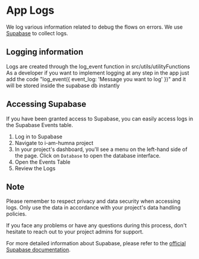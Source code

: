 # App Logs

We log various information related to debug the flows on errors.
We use [Supabase](https://supabase.io/) to collect logs.

## Logging information

Logs are created through the log_event function in src/utils/utilityFunctions
As a developer if you want to implement logging at any step in the app just add the code "log_event({ event_log: 'Message you want to log' })" and it will be stored inside the supabase db instantly


## Accessing Supabase

If you have been granted access to Supabase, you can easily access logs in the Supabase Events table. 

1. Log in to Supabase
2. Navigate to i-am-humna project
3. In your project's dashboard, you'll see a menu on the left-hand side of the page. Click on `Database` to open the database interface.
4. Open the Events Table
5. Review the Logs

## Note

Please remember to respect privacy and data security when accessing logs. Only use the data in accordance with your project's data handling policies.

If you face any problems or have any questions during this process, don't hesitate to reach out to your project admins for support.

For more detailed information about Supabase, please refer to the [official Supabase documentation](https://supabase.io/docs).

